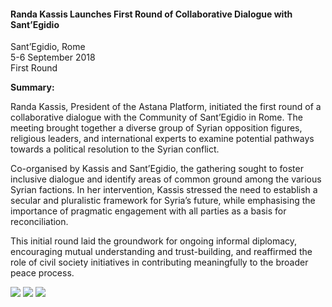 <h4>Randa Kassis Launches First Round of Collaborative Dialogue with Sant’Egidio</h4>

Sant’Egidio, Rome<br>
5-6 September 2018          
First Round

<b>Summary:</b>

Randa Kassis, President of the Astana Platform, initiated the first round of a collaborative dialogue with the Community of Sant’Egidio in Rome. The meeting brought together a diverse group of Syrian opposition figures, religious leaders, and international experts to examine potential pathways towards a political resolution to the Syrian conflict.

Co-organised by Kassis and Sant’Egidio, the gathering sought to foster inclusive dialogue and identify areas of common ground among the various Syrian factions. In her intervention, Kassis stressed the need to establish a secular and pluralistic framework for Syria’s future, while emphasising the importance of pragmatic engagement with all parties as a basis for reconciliation.

This initial round laid the groundwork for ongoing informal diplomacy, encouraging mutual understanding and trust-building, and reaffirmed the role of civil society initiatives in contributing meaningfully to the broader peace process.

![](19.JPG)
![](20.JPG)
![](21.JPG)
<p></p>
